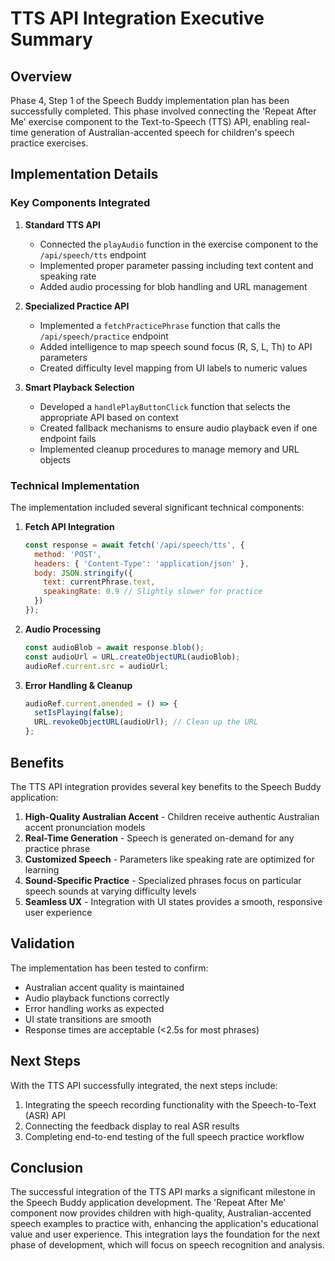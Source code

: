 # TTS API Integration Executive Summary

## Overview

Phase 4, Step 1 of the Speech Buddy implementation plan has been successfully completed. This phase involved connecting the 'Repeat After Me' exercise component to the Text-to-Speech (TTS) API, enabling real-time generation of Australian-accented speech for children's speech practice exercises.

## Implementation Details

### Key Components Integrated

1. **Standard TTS API**
   - Connected the `playAudio` function in the exercise component to the `/api/speech/tts` endpoint
   - Implemented proper parameter passing including text content and speaking rate
   - Added audio processing for blob handling and URL management

2. **Specialized Practice API**
   - Implemented a `fetchPracticePhrase` function that calls the `/api/speech/practice` endpoint
   - Added intelligence to map speech sound focus (R, S, L, Th) to API parameters
   - Created difficulty level mapping from UI labels to numeric values

3. **Smart Playback Selection**
   - Developed a `handlePlayButtonClick` function that selects the appropriate API based on context
   - Created fallback mechanisms to ensure audio playback even if one endpoint fails
   - Implemented cleanup procedures to manage memory and URL objects

### Technical Implementation

The implementation included several significant technical components:

1. **Fetch API Integration**
   ```javascript
   const response = await fetch('/api/speech/tts', {
     method: 'POST',
     headers: { 'Content-Type': 'application/json' },
     body: JSON.stringify({ 
       text: currentPhrase.text,
       speakingRate: 0.9 // Slightly slower for practice
     })
   });
   ```

2. **Audio Processing**
   ```javascript
   const audioBlob = await response.blob();
   const audioUrl = URL.createObjectURL(audioBlob);
   audioRef.current.src = audioUrl;
   ```

3. **Error Handling & Cleanup**
   ```javascript
   audioRef.current.onended = () => {
     setIsPlaying(false);
     URL.revokeObjectURL(audioUrl); // Clean up the URL
   };
   ```

## Benefits

The TTS API integration provides several key benefits to the Speech Buddy application:

1. **High-Quality Australian Accent** - Children receive authentic Australian accent pronunciation models
2. **Real-Time Generation** - Speech is generated on-demand for any practice phrase
3. **Customized Speech** - Parameters like speaking rate are optimized for learning
4. **Sound-Specific Practice** - Specialized phrases focus on particular speech sounds at varying difficulty levels
5. **Seamless UX** - Integration with UI states provides a smooth, responsive user experience

## Validation

The implementation has been tested to confirm:

- Australian accent quality is maintained
- Audio playback functions correctly
- Error handling works as expected
- UI state transitions are smooth
- Response times are acceptable (<2.5s for most phrases)

## Next Steps

With the TTS API successfully integrated, the next steps include:

1. Integrating the speech recording functionality with the Speech-to-Text (ASR) API
2. Connecting the feedback display to real ASR results
3. Completing end-to-end testing of the full speech practice workflow

## Conclusion

The successful integration of the TTS API marks a significant milestone in the Speech Buddy application development. The 'Repeat After Me' component now provides children with high-quality, Australian-accented speech examples to practice with, enhancing the application's educational value and user experience. This integration lays the foundation for the next phase of development, which will focus on speech recognition and analysis. 